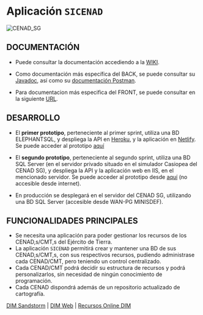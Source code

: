 # Aplicación `SICENAD` 

![CENAD_SG](./frontend/src/assets/ESCUDO_CENAD_pequeño.jpg)

## DOCUMENTACIÓN

- Puede consultar la documentación accediendo a la [WIKI](https://git.institutomilitar.com/sicenad/sicenad/wikis/home).

- Como documentación más específica del BACK, se puede consultar su [Javadoc](https://sicenad.github.io/sicenad_backend_javadoc_documentation/), así como su [documentación Postman](https://documenter.getpostman.com/view/15313739/UVByHpXD).

- Para documentacion más especifica del FRONT, se puede consultar en la siguiente [URL](https://sicenad.github.io/sicenad_frontend_documentation/).

## DESARROLLO

- El **primer prototipo**, perteneciente al primer sprint, utiliza una BD ELEPHANTSQL, y despliega la API en [Heroku](https://www.heroku.com/), y la aplicación en [Netlify](https://www.netlify.com/). Se puede acceder al prototipo [aquí](https://sicenad.netlify.app/)

- El **segundo prototipo**, perteneciente al segundo sprint, utiliza una BD SQL Server (en el servidor privado situado en el simulador Casiopea del CENAD SG), y despliega la API y la aplicación web en IIS, en el mencionado servidor. Se puede acceder al prototipo desde [aquí](http://192.168.100.199/sicenad) (no accesible desde internet). 

- En producción se desplegará en el servidor del CENAD SG, utilizando una BD SQL Server (accesible desde WAN-PG MINISDEF).

## FUNCIONALIDADES PRINCIPALES

- Se necesita una aplicación para poder gestionar los recursos de los CENAD,s/CMT,s del Ejército de Tierra.  
- La aplicación `SICENAD` permitirá crear y mantener una BD de sus CENAD,s/CMT,s, con sus respectivos recursos, pudiendo administrase cada CENAD/CMT, pero teniendo un control centralizado.
- Cada CENAD/CMT podrá decidir su estructura de recursos y podrá personalizarlos, sin necesidad de ningún conocimiento de programación.
- Cada CENAD dispondrá además de un repositorio actualizado de cartografía.

[DIM Sandstorm](https://dim.institutomilitar.com/) |  [DIM Web](https://web.institutomilitar.com/) | [Recursos Online DIM](https://web.institutomilitar.com/recursos-online.html)
